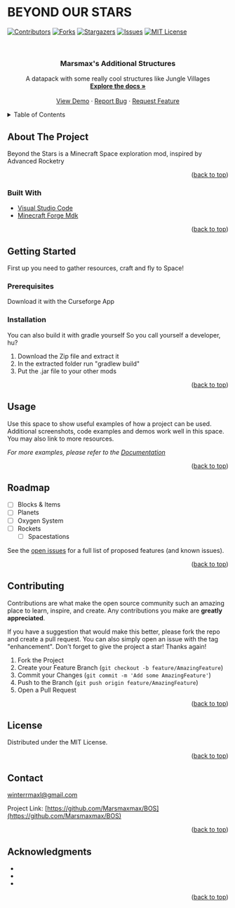 # BEYOND OUR STARS
<div id="top"></div>

[![Contributors][contributors-shield]][contributors-url]
[![Forks][forks-shield]][forks-url]
[![Stargazers][stars-shield]][stars-url]
[![Issues][issues-shield]][issues-url]
[![MIT License][license-shield]][license-url]



<!-- PROJECT LOGO -->
<br />
<div align="center">
  <a href="https://github.com/Marsmaxmax/BOS">
  </a>

<h3 align="center">Marsmax's Additional Structures</h3>

  <p align="center">
    A datapack with some really cool structures like Jungle Villages
    <br />
    <a href="https://github.com/Marsmaxmax/BOS"><strong>Explore the docs »</strong></a>
    <br />
    <br />
    <a href="https://github.com/Marsmaxmax/BOS">View Demo</a>
    ·
    <a href="https://github.com/Marsmaxmax/BOS/issues">Report Bug</a>
    ·
    <a href="https://github.com/Marsmaxmax/BOS/issues">Request Feature</a>
  </p>
</div>



<!-- TABLE OF CONTENTS -->
<details>
  <summary>Table of Contents</summary>
  <ol>
    <li>
      <a href="#about-the-project">About The Project</a>
      <ul>
        <li><a href="#built-with">Built With</a></li>
      </ul>
    </li>
    <li>
      <a href="#getting-started">Getting Started</a>
      <ul>
        <li><a href="#prerequisites">Prerequisites</a></li>
        <li><a href="#installation">Installation</a></li>
      </ul>
    </li>
    <li><a href="#usage">Usage</a></li>
    <li><a href="#roadmap">Roadmap</a></li>
    <li><a href="#contributing">Contributing</a></li>
    <li><a href="#license">License</a></li>
    <li><a href="#contact">Contact</a></li>
    <li><a href="#acknowledgments">Acknowledgments</a></li>
  </ol>
</details>



<!-- ABOUT THE PROJECT -->
## About The Project

Beyond the Stars is a Minecraft Space exploration mod, inspired by Advanced Rocketry

<p align="right">(<a href="#top">back to top</a>)</p>



### Built With

* [Visual Studio Code](https://code.visualstudio.com)
* [Minecraft Forge Mdk](https://files.minecraftforge.net/net/minecraftforge/forge/index_1.19.2.html)
<p align="right">(<a href="#top">back to top</a>)</p>



<!-- GETTING STARTED -->
## Getting Started
First up you need to gather resources, craft and fly to Space!
### Prerequisites
Download it with the Curseforge App
### Installation
You can also build it with gradle yourself
So you call yourself a developer, hu?
1. Download the Zip file and extract it
2. In the extracted folder run "gradlew build"
3. Put the .jar file to your other mods

<p align="right">(<a href="#top">back to top</a>)</p>



<!-- USAGE EXAMPLES -->
## Usage

Use this space to show useful examples of how a project can be used. Additional screenshots, code examples and demos work well in this space. You may also link to more resources.

_For more examples, please refer to the [Documentation](https://example.com)_

<p align="right">(<a href="#top">back to top</a>)</p>



<!-- ROADMAP -->
## Roadmap

- [ ] Blocks & Items
- [ ] Planets
- [ ] Oxygen System
- [ ] Rockets
    -[ ] Spacestations

See the [open issues](https://github.com/Marsmaxmax/BOS/issues) for a full list of proposed features (and known issues).

<p align="right">(<a href="#top">back to top</a>)</p>



<!-- CONTRIBUTING -->
## Contributing

Contributions are what make the open source community such an amazing place to learn, inspire, and create. Any contributions you make are **greatly appreciated**.

If you have a suggestion that would make this better, please fork the repo and create a pull request. You can also simply open an issue with the tag "enhancement".
Don't forget to give the project a star! Thanks again!

1. Fork the Project
2. Create your Feature Branch (`git checkout -b feature/AmazingFeature`)
3. Commit your Changes (`git commit -m 'Add some AmazingFeature'`)
4. Push to the Branch (`git push origin feature/AmazingFeature`)
5. Open a Pull Request

<p align="right">(<a href="#top">back to top</a>)</p>



<!-- LICENSE -->
## License

Distributed under the MIT License.

<p align="right">(<a href="#top">back to top</a>)</p>



<!-- CONTACT -->
## Contact

winterrmaxl@gmail.com

Project Link: [https://github.com/Marsmaxmax/BOS](https://github.com/Marsmaxmax/BOS)

<p align="right">(<a href="#top">back to top</a>)</p>



<!-- ACKNOWLEDGMENTS -->
## Acknowledgments

* []()
* []()
* []()

<p align="right">(<a href="#top">back to top</a>)</p>



<!-- MARKDOWN LINKS & IMAGES -->
<!-- https://www.markdownguide.org/basic-syntax/#reference-style-links -->
[contributors-shield]: https://img.shields.io/github/contributors/Marsmaxmax/Mm-s-Additional-Structures.svg?style=for-the-badge
[contributors-url]: https://github.com/Marsmaxmax/Mm-s-Additional-Structures/graphs/contributors
[forks-shield]: https://img.shields.io/github/forks/Marsmaxmax/Mm-s-Additional-Structures.svg?style=for-the-badge
[forks-url]: https://github.com/Marsmaxmax/Mm-s-Additional-Structures/network/members
[stars-shield]: https://img.shields.io/github/stars/Marsmaxmax/Mm-s-Additional-Structures.svg?style=for-the-badge
[stars-url]: https://github.com/Marsmaxmax/Mm-s-Additional-Structures/stargazers
[issues-shield]: https://img.shields.io/github/issues/Marsmaxmax/Mm-s-Additional-Structures.svg?style=for-the-badge
[issues-url]: https://github.com/Marsmaxmax/Mm-s-Additional-Structures/issues
[license-shield]: https://img.shields.io/github/license/Marsmaxmax/Mm-s-Additional-Structures.svg?style=for-the-badge
[license-url]: https://github.com/Marsmaxmax/Mm-s-Additional-Structures/blob/master/LICENSE.txt

[product-screenshot]: images/screenshot.png

